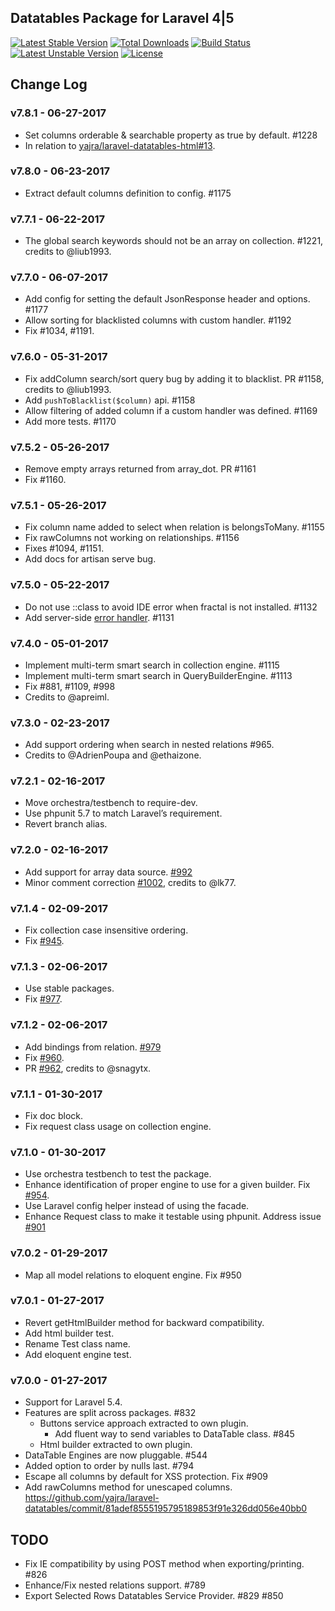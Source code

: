 ## Datatables Package for Laravel 4|5

[![Latest Stable Version](https://poser.pugx.org/yajra/laravel-datatables-oracle/v/stable.png)](https://packagist.org/packages/yajra/laravel-datatables-oracle)
[![Total Downloads](https://poser.pugx.org/yajra/laravel-datatables-oracle/downloads.png)](https://packagist.org/packages/yajra/laravel-datatables-oracle)
[![Build Status](https://travis-ci.org/yajra/laravel-datatables.png?branch=master)](https://travis-ci.org/yajra/laravel-datatables)
[![Latest Unstable Version](https://poser.pugx.org/yajra/laravel-datatables-oracle/v/unstable.svg)](https://packagist.org/packages/yajra/laravel-datatables-oracle)
[![License](https://poser.pugx.org/yajra/laravel-datatables-oracle/license.svg)](https://packagist.org/packages/yajra/laravel-datatables-oracle)

## Change Log

### v7.8.1 - 06-27-2017
- Set columns orderable & searchable property as true by default. #1228
- In relation to [yajra/laravel-datatables-html#13](https://github.com/yajra/laravel-datatables-html/pull/13).

### v7.8.0 - 06-23-2017
- Extract default columns definition to config. #1175

### v7.7.1 - 06-22-2017
- The global search keywords should not be an array on collection. #1221, credits to @liub1993.

### v7.7.0 - 06-07-2017
- Add config for setting the default JsonResponse header and options. #1177
- Allow sorting for blacklisted columns with custom handler. #1192
- Fix #1034, #1191.

### v7.6.0 - 05-31-2017
- Fix addColumn search/sort query bug by adding it to blacklist. PR #1158, credits to @liub1993.
- Add `pushToBlacklist($column)` api. #1158
- Allow filtering of added column if a custom handler was defined. #1169
- Add more tests. #1170

### v7.5.2 - 05-26-2017
- Remove empty arrays returned from array_dot. PR #1161
- Fix #1160.

### v7.5.1 - 05-26-2017
- Fix column name added to select when relation is belongsToMany. #1155
- Fix rawColumns not working on relationships. #1156
- Fixes #1094, #1151.
- Add docs for artisan serve bug.

### v7.5.0 - 05-22-2017
- Do not use ::class to avoid IDE error when fractal is not installed. #1132
- Add server-side [error handler](https://yajrabox.com/docs/laravel-datatables/7.0/error-handler). #1131

### v7.4.0 - 05-01-2017
- Implement multi-term smart search in collection engine. #1115
- Implement multi-term smart search in QueryBuilderEngine. #1113
- Fix #881, #1109, #998
- Credits to @apreiml.

### v7.3.0 - 02-23-2017
- Add support ordering when search in nested relations #965.
- Credits to @AdrienPoupa and @ethaizone.

### v7.2.1 - 02-16-2017
- Move orchestra/testbench to require-dev.
- Use phpunit 5.7 to match Laravel’s requirement.
- Revert branch alias.

### v7.2.0 - 02-16-2017
- Add support for array data source. [#992](https://github.com/yajra/laravel-datatables/pull/992)
- Minor comment correction [#1002](https://github.com/yajra/laravel-datatables/pull/1002), credits to @lk77.

### v7.1.4 - 02-09-2017
- Fix collection case insensitive ordering.
- Fix [#945](https://github.com/yajra/laravel-datatables/issues/945).

### v7.1.3 - 02-06-2017
- Use stable packages. 
- Fix [#977](https://github.com/yajra/laravel-datatables/issues/977).

### v7.1.2 - 02-06-2017
- Add bindings from relation. [#979](https://github.com/yajra/laravel-datatables/pull/979)
- Fix [#960](https://github.com/yajra/laravel-datatables/issues/960).
- PR [#962](https://github.com/yajra/laravel-datatables/pull/962), credits to @snagytx.

### v7.1.1 - 01-30-2017
- Fix doc block.
- Fix request class usage on collection engine.

### v7.1.0 - 01-30-2017
- Use orchestra testbench to test the package.
- Enhance identification of proper engine to use for a given builder. Fix [#954](https://github.com/yajra/laravel-datatables/issues/954).
- Use Laravel config helper instead of using the facade.
- Enhance Request class to make it testable using phpunit. Address issue [#901](https://github.com/yajra/laravel-datatables/issues/901)

### v7.0.2 - 01-29-2017
- Map all model relations to eloquent engine. Fix #950

### v7.0.1 - 01-27-2017
- Revert getHtmlBuilder method for backward compatibility.
- Add html builder test.
- Rename Test class name.
- Add eloquent engine test.

### v7.0.0 - 01-27-2017
- Support for Laravel 5.4.
- Features are split across packages. #832
    - Buttons service approach extracted to own plugin.
        - Add fluent way to send variables to DataTable class. #845
    - Html builder extracted to own plugin.
- DataTable Engines are now pluggable. #544
- Added option to order by nulls last. #794
- Escape all columns by default for XSS protection. Fix #909
- Add rawColumns method for unescaped columns. https://github.com/yajra/laravel-datatables/commit/81adef8555195795189853f91e326dd056e40bb0

## TODO
- Fix IE compatibility by using POST method when exporting/printing. #826
- Enhance/Fix nested relations support. #789
- Export Selected Rows Datatables Service Provider. #829 #850
